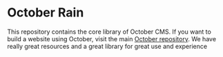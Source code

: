 October Rain
=======

This repository contains the core library of October CMS. If you want to build a website using October, visit the main [October repository](http://github.com/octobercms/october).
We have really great resources and a great library for great use and experience
